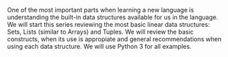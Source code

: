 One of the most important parts when learning a new language is understanding the built-in data structures available for us in the language. We will start this series reviewing the most basic linear data structures: Sets, Lists (similar to Arrays) and Tuples. We will review the basic constructs, when its use is appropiate and general recommendations when using each data structure. We will use Python 3 for all examples.




